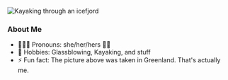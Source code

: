 
![Kayaking through an icefjord](https://user-images.githubusercontent.com/18357154/192094666-a6d286b4-32f1-4949-b1c3-19ee65d76466.jpeg)

### About Me

- 👩🏾‍💻 Pronouns: she/her/hers 🏳️‍⚧️
- 💖 Hobbies: Glassblowing, Kayaking, and stuff
- ⚡️ Fun fact: The picture above was taken in Greenland. That's actually me.
